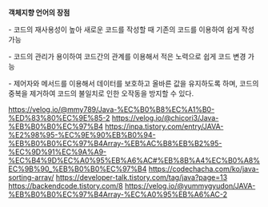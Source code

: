 **객체지향 언어의 장점**

\- 코드의 재사용성이 높아 새로운 코드를 작성할 때 기존의 코드를 이용하여 쉽게 작성 가능

\- 코드의 관리가 용이하여 코드간의 관계를 이용해서 적은 노력으로 쉽게 코드 변경 가능

\- 제어자와 메서드를 이용해서 데이터를 보호하고 올바른 값을 유지하도록 하며, 코드의 중복을 제거하여 코드의 불일치로 인한 오작동을 방지할 수 있다.



https://velog.io/@mmy789/Java-%EC%B0%B8%EC%A1%B0-%ED%83%80%EC%9E%85-2
https://velog.io/@chicori3/Java-%EB%B0%B0%EC%97%B4
https://inpa.tistory.com/entry/JAVA-%E2%98%95-%EC%9E%90%EB%B0%94-%EB%B0%B0%EC%97%B4Array-%EB%AC%B8%EB%B2%95-%EC%9D%91%EC%9A%A9-%EC%B4%9D%EC%A0%95%EB%A6%AC#%EB%8B%A4%EC%B0%A8%EC%9B%90_%EB%B0%B0%EC%97%B4
https://codechacha.com/ko/java-sorting-array/
https://developer-talk.tistory.com/tag/java?page=13
https://backendcode.tistory.com/8
https://velog.io/@yummygyudon/JAVA-%EB%B0%B0%EC%97%B4Array-%EC%A0%95%EB%A6%AC-2